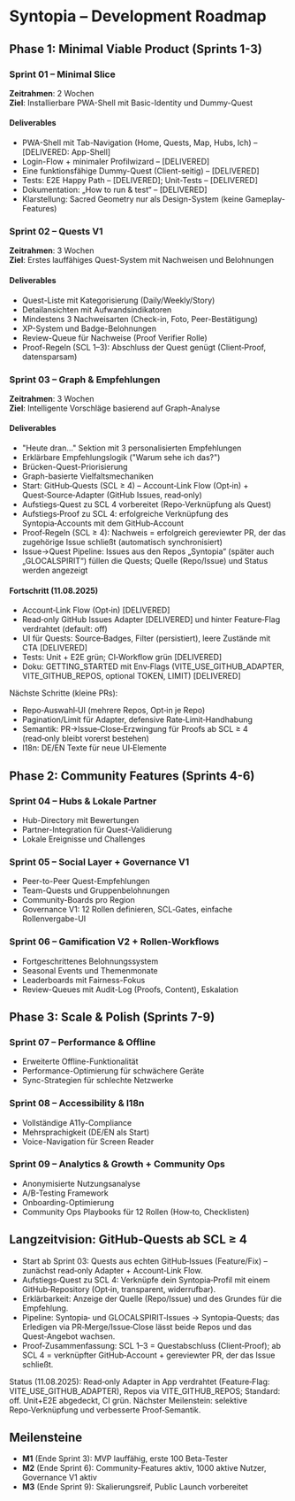 # Syntopia – Development Roadmap

## Phase 1: Minimal Viable Product (Sprints 1-3)

### Sprint 01 – Minimal Slice
**Zeitrahmen**: 2 Wochen  
**Ziel**: Installierbare PWA-Shell mit Basic-Identity und Dummy-Quest

#### Deliverables
- PWA-Shell mit Tab-Navigation (Home, Quests, Map, Hubs, Ich) – [DELIVERED: App-Shell]
- Login-Flow + minimaler Profilwizard – [DELIVERED]
- Eine funktionsfähige Dummy-Quest (Client-seitig) – [DELIVERED]
- Tests: E2E Happy Path – [DELIVERED]; Unit-Tests – [DELIVERED]
- Dokumentation: „How to run & test“ – [DELIVERED]
- Klarstellung: Sacred Geometry nur als Design-System (keine Gameplay-Features)

### Sprint 02 – Quests V1
**Zeitrahmen**: 3 Wochen  
**Ziel**: Erstes lauffähiges Quest-System mit Nachweisen und Belohnungen

#### Deliverables
- Quest-Liste mit Kategorisierung (Daily/Weekly/Story)
- Detailansichten mit Aufwandsindikatoren
- Mindestens 3 Nachweisarten (Check-in, Foto, Peer-Bestätigung)
- XP-System und Badge-Belohnungen
- Review-Queue für Nachweise (Proof Verifier Rolle)
 - Proof-Regeln (SCL 1–3): Abschluss der Quest genügt (Client‑Proof, datensparsam)

### Sprint 03 – Graph & Empfehlungen
**Zeitrahmen**: 3 Wochen  
**Ziel**: Intelligente Vorschläge basierend auf Graph-Analyse

#### Deliverables
- "Heute dran..." Sektion mit 3 personalisierten Empfehlungen
- Erklärbare Empfehlungslogik ("Warum sehe ich das?")
- Brücken-Quest-Priorisierung
- Graph-basierte Vielfaltsmechaniken
- Start: GitHub‑Quests (SCL ≥ 4) – Account‑Link Flow (Opt‑in) + Quest‑Source‑Adapter (GitHub Issues, read‑only)
- Aufstiegs‑Quest zu SCL 4 vorbereitet (Repo‑Verknüpfung als Quest)
 - Aufstiegs‑Proof zu SCL 4: erfolgreiche Verknüpfung des Syntopia‑Accounts mit dem GitHub‑Account
 - Proof‑Regeln (SCL ≥ 4): Nachweis = erfolgreich gereviewter PR, der das zugehörige Issue schließt (automatisch synchronisiert)
 - Issue→Quest Pipeline: Issues aus den Repos „Syntopia“ (später auch „GLOCALSPIRIT“) füllen die Quests; Quelle (Repo/Issue) und Status werden angezeigt

#### Fortschritt (11.08.2025)
- Account‑Link Flow (Opt‑in) [DELIVERED]
- Read‑only GitHub Issues Adapter [DELIVERED] und hinter Feature‑Flag verdrahtet (default: off)
- UI für Quests: Source‑Badges, Filter (persistiert), leere Zustände mit CTA [DELIVERED]
- Tests: Unit + E2E grün; CI‑Workflow grün [DELIVERED]
- Doku: GETTING_STARTED mit Env‑Flags (VITE_USE_GITHUB_ADAPTER, VITE_GITHUB_REPOS, optional TOKEN, LIMIT) [DELIVERED]

Nächste Schritte (kleine PRs):
- Repo‑Auswahl‑UI (mehrere Repos, Opt‑in je Repo)
- Pagination/Limit für Adapter, defensive Rate‑Limit‑Handhabung
- Semantik: PR→Issue‑Close‑Erzwingung für Proofs ab SCL ≥ 4 (read‑only bleibt vorerst bestehen)
- I18n: DE/EN Texte für neue UI‑Elemente

## Phase 2: Community Features (Sprints 4-6)

### Sprint 04 – Hubs & Lokale Partner
- Hub-Directory mit Bewertungen
- Partner-Integration für Quest-Validierung
- Lokale Ereignisse und Challenges

### Sprint 05 – Social Layer + Governance V1
- Peer-to-Peer Quest-Empfehlungen
- Team-Quests und Gruppenbelohnungen
- Community-Boards pro Region
- Governance V1: 12 Rollen definieren, SCL‑Gates, einfache Rollenvergabe-UI

### Sprint 06 – Gamification V2 + Rollen-Workflows
- Fortgeschrittenes Belohnungssystem
- Seasonal Events und Themenmonate
- Leaderboards mit Fairness-Fokus
- Review-Queues mit Audit-Log (Proofs, Content), Eskalation

## Phase 3: Scale & Polish (Sprints 7-9)

### Sprint 07 – Performance & Offline
- Erweiterte Offline-Funktionalität
- Performance-Optimierung für schwächere Geräte
- Sync-Strategien für schlechte Netzwerke

### Sprint 08 – Accessibility & I18n
- Vollständige A11y-Compliance
- Mehrsprachigkeit (DE/EN als Start)
- Voice-Navigation für Screen Reader

### Sprint 09 – Analytics & Growth + Community Ops
- Anonymisierte Nutzungsanalyse
- A/B-Testing Framework
- Onboarding-Optimierung
- Community Ops Playbooks für 12 Rollen (How‑to, Checklisten)

## Langzeitvision: GitHub‑Quests ab SCL ≥ 4
- Start ab Sprint 03: Quests aus echten GitHub‑Issues (Feature/Fix) – zunächst read‑only Adapter + Account‑Link Flow.
- Aufstiegs‑Quest zu SCL 4: Verknüpfe dein Syntopia‑Profil mit einem GitHub‑Repository (Opt‑in, transparent, widerrufbar).
- Erklärbarkeit: Anzeige der Quelle (Repo/Issue) und des Grundes für die Empfehlung.
 - Pipeline: Syntopia‑ und GLOCALSPIRIT‑Issues → Syntopia‑Quests; das Erledigen via PR‑Merge/Issue‑Close lässt beide Repos und das Quest‑Angebot wachsen.
 - Proof‑Zusammenfassung: SCL 1–3 = Questabschluss (Client‑Proof); ab SCL 4 = verknüpfter GitHub‑Account + gereviewter PR, der das Issue schließt.

Status (11.08.2025): Read‑only Adapter in App verdrahtet (Feature‑Flag: VITE_USE_GITHUB_ADAPTER), Repos via VITE_GITHUB_REPOS; Standard: off. Unit+E2E abgedeckt, CI grün. Nächster Meilenstein: selektive Repo‑Verknüpfung und verbesserte Proof‑Semantik.

## Meilensteine
- **M1** (Ende Sprint 3): MVP lauffähig, erste 100 Beta-Tester
- **M2** (Ende Sprint 6): Community-Features aktiv, 1000 aktive Nutzer, Governance V1 aktiv
- **M3** (Ende Sprint 9): Skalierungsreif, Public Launch vorbereitet
